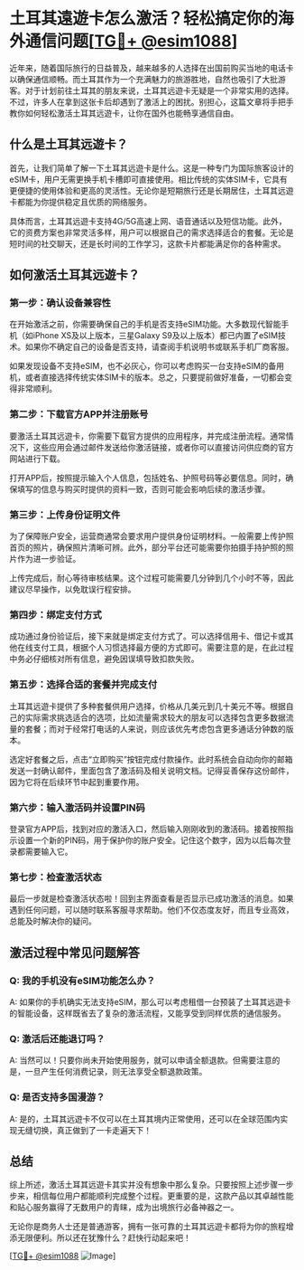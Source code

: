 # 土耳其遠遊卡怎么激活？轻松搞定你的海外通信问题[[TG💪+ @esim1088](https://t.me/s/esim1088)]

近年来，随着国际旅行的日益普及，越来越多的人选择在出国前购买当地的电话卡以确保通信顺畅。而土耳其作为一个充满魅力的旅游胜地，自然也吸引了大批游客。对于计划前往土耳其的朋友来说，土耳其远遊卡无疑是一个非常实用的选择。不过，许多人在拿到这张卡后却遇到了激活上的困扰。别担心，这篇文章将手把手教你如何轻松激活土耳其远遊卡，让你在国外也能畅享通信自由。

## 什么是土耳其远遊卡？

首先，让我们简单了解一下土耳其远遊卡是什么。这是一种专门为国际旅客设计的eSIM卡，用户无需更换手机卡槽即可直接使用。相比传统的实体SIM卡，它具有更便捷的使用体验和更高的灵活性。无论你是短期旅行还是长期居住，土耳其远遊卡都能为你提供稳定且优质的网络服务。

具体而言，土耳其远遊卡支持4G/5G高速上网、语音通话以及短信功能。此外，它的资费方案也非常灵活多样，用户可以根据自己的需求选择适合的套餐。无论是短时间的社交聊天，还是长时间的工作学习，这款卡片都能满足你的各种需求。

## 如何激活土耳其远遊卡？

### 第一步：确认设备兼容性

在开始激活之前，你需要确保自己的手机是否支持eSIM功能。大多数现代智能手机（如iPhone XS及以上版本，三星Galaxy S9及以上版本）都已内置了eSIM技术。如果你不确定自己的设备是否支持，请查阅手机说明书或联系手机厂商客服。

如果发现设备不支持eSIM，也不必灰心，你可以考虑购买一台支持eSIM的备用机，或者直接选择传统实体SIM卡的版本。总之，只要提前做好准备，一切都会变得非常顺利。

### 第二步：下载官方APP并注册账号

要激活土耳其远遊卡，你需要下载官方提供的应用程序，并完成注册流程。通常情况下，这些应用会通过邮件发送给你激活链接，或者你可以直接访问供应商的官方网站进行下载。

打开APP后，按照提示输入个人信息，包括姓名、护照号码等必要信息。同时，确保填写的信息与购买时提供的资料一致，否则可能会影响后续的激活步骤。

### 第三步：上传身份证明文件

为了保障账户安全，运营商通常会要求用户提供身份证明材料。一般需要上传护照首页的照片，确保照片清晰可辨。此外，部分平台还可能需要你拍摄手持护照的照片作为进一步验证。

上传完成后，耐心等待审核结果。这个过程可能需要几分钟到几个小时不等，因此建议尽早操作，以免耽误行程安排。

### 第四步：绑定支付方式

成功通过身份验证后，接下来就是绑定支付方式了。可以选择信用卡、借记卡或其他在线支付工具，根据个人习惯选择最方便的方式即可。需要注意的是，在此过程中务必仔细核对所有信息，避免因误填导致扣款失败。

### 第五步：选择合适的套餐并完成支付

土耳其远遊卡提供了多种套餐供用户选择，价格从几美元到几十美元不等。根据自己的实际需求挑选适合的选项，比如流量需求较大的朋友可以选择包含更多数据流量的套餐；而对于经常打电话的人来说，则应该优先考虑包含更多通话分钟数的版本。

选定好套餐之后，点击“立即购买”按钮完成付款操作。此时系统会自动向你的邮箱发送一封确认邮件，里面包含了激活码及相关说明文档。记得妥善保存这份邮件，因为它将在后续环节中起到重要作用。

### 第六步：输入激活码并设置PIN码

登录官方APP后，找到对应的激活入口，然后输入刚刚收到的激活码。接着按照指示设置一个新的PIN码，用于保护你的账户安全。记住这个数字，因为以后每次登录都需要输入它。

### 第七步：检查激活状态

最后一步就是检查激活状态啦！回到主界面查看是否显示已成功激活的消息。如果遇到任何问题，可以随时联系客服寻求帮助。他们不仅态度友好，而且专业高效，总能及时解决你的疑问。

## 激活过程中常见问题解答

### Q: 我的手机没有eSIM功能怎么办？
A: 如果你的手机确实无法支持eSIM，那么可以考虑租借一台预装了土耳其远遊卡的智能设备，这样既省去了复杂的激活流程，又能享受到同样优质的通信服务。

### Q: 激活后还能退订吗？
A: 当然可以！只要你尚未开始使用服务，就可以申请全额退款。但需要注意的是，一旦产生任何消费记录，则无法享受全额退款政策。

### Q: 是否支持多国漫游？
A: 是的，土耳其远遊卡不仅可以在土耳其境内正常使用，还可以在全球范围内实现无缝切换，真正做到了一卡走遍天下！

## 总结

综上所述，激活土耳其远遊卡其实并没有想象中那么复杂。只要按照上述步骤一步步来，相信每位用户都能顺利完成整个过程。更重要的是，这款产品以其卓越性能和贴心服务赢得了无数用户的青睐，成为出境旅行必备神器之一。

无论你是商务人士还是普通游客，拥有一张可靠的土耳其远遊卡都将为你的旅程增添无限便利。所以还在犹豫什么？赶快行动起来吧！

[[TG💪+ @esim1088](https://t.me/s/esim1088) ![Image](https://i.postimg.cc/4NQfJmqS/Snipaste-2025-05-13-00-14-12.png)]